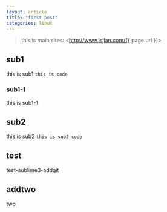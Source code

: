 ```yaml
---
layout: article
title: "first post"
categories: linux
---
```


> this is main
> sites: <http://www.isjian.com/{{ page.url }}>

## sub1

this is sub1
`this is code`

### sub1-1
this is sub1-1

## sub2

this is sub2
`this is sub2 code`

## test

test-sublime3-addgit

## addtwo

two